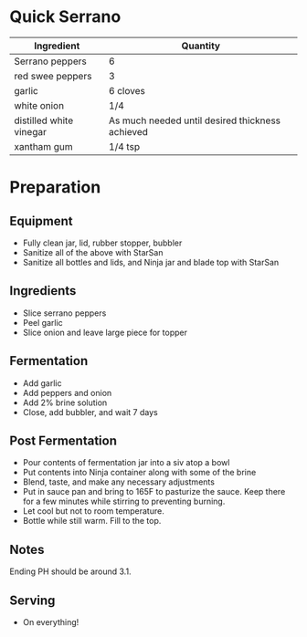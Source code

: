 # Quick Serrano

| Ingredient              | Quantity                                        |
| ----------------------- | ----------------------------------------------- |
| Serrano peppers         | 6                                               |
| red swee peppers        | 3                                               |
| garlic                  | 6 cloves                                        |
| white onion             | 1/4                                             |
| distilled white vinegar | As much needed until desired thickness achieved |
| xantham gum             | 1/4 tsp                                         |

# Preparation

## Equipment

* Fully clean jar, lid, rubber stopper, bubbler
* Sanitize all of the above with StarSan
* Sanitize all bottles and lids, and Ninja jar and blade top with StarSan

## Ingredients

* Slice serrano peppers
* Peel garlic
* Slice onion and leave large piece for topper

## Fermentation

* Add garlic 
* Add peppers and onion
* Add 2% brine solution
* Close, add bubbler, and wait 7 days

## Post Fermentation

* Pour contents of fermentation jar into a siv atop a bowl
* Put contents into Ninja container along with some of the brine
* Blend, taste, and make any necessary adjustments
* Put in sauce pan and bring to 165F to pasturize the sauce. Keep there for a few minutes while stirring to preventing burning.
* Let cool but not to room temperature.
* Bottle while still warm. Fill to the top.

## Notes

Ending PH should be around 3.1.

## Serving

* On everything!
